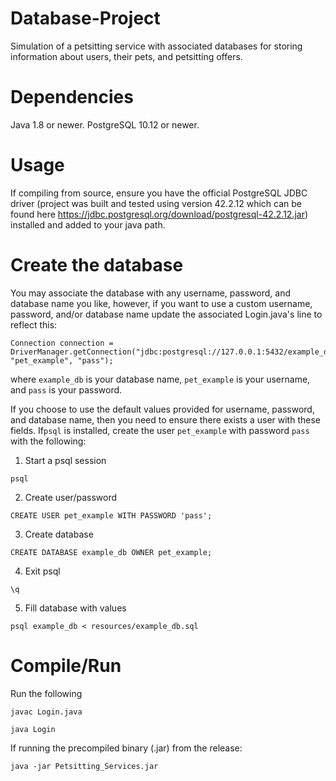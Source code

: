 # Database-Project
Simulation of a petsitting service with associated databases for storing information about users, their pets, and petsitting offers.

# Dependencies
Java 1.8 or newer. PostgreSQL 10.12 or newer.

# Usage
If compiling from source, ensure you have the official PostgreSQL JDBC driver (project was built and tested using version 42.2.12 which can be found here https://jdbc.postgresql.org/download/postgresql-42.2.12.jar) installed and added to your java path.

# Create the database 
You may associate the database with any username, password, and database name you like, however, if you want to use a custom username, password, and/or database name update the associated Login.java's line to reflect this:  
```
Connection connection = DriverManager.getConnection("jdbc:postgresql://127.0.0.1:5432/example_db", "pet_example", "pass");
```
where ```example_db``` is your database name, ```pet_example``` is your username, and ```pass``` is your password.


If you choose to use the default values provided for username, password, and database name, then you need to ensure there exists a user with these fields. If```psql``` is installed, create the user ```pet_example``` with password ```pass``` with the following:
1. Start a psql session
```
psql
```
2. Create user/password
```
CREATE USER pet_example WITH PASSWORD 'pass';
```
3. Create database
```
CREATE DATABASE example_db OWNER pet_example;
```
4. Exit psql
```
\q
```
5. Fill database with values
```
psql example_db < resources/example_db.sql                                    
```

# Compile/Run
Run the following
```
javac Login.java

java Login
```

If running the precompiled binary (.jar) from the release: 
```
java -jar Petsitting_Services.jar
``` 
